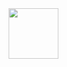 <div align="center">
  
  <img src="https://i.ibb.co/ZY57ZBN/DSCTSTEMBAN.png" height="100px" />

</div>
